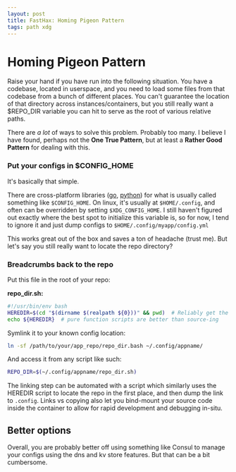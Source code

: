 ```yaml
---
layout: post
title: FastHax: Homing Pigeon Pattern
tags: path xdg
---
```


# Homing Pigeon Pattern
Raise your hand if you have run into the following situation. You have a codebase, 
located in userspace, and you need to load some files from that codebase from a 
bunch of different places. You can't guarantee the location of that directory across
instances/containers, but you still really want a $REPO_DIR variable you can hit to 
serve as the root of various relative paths. 

There are *a lot* of ways to solve this problem. Probably too many. I believe I have 
found, perhaps not the **One True Pattern**, but at least a **Rather Good Pattern** 
for dealing with this.

### Put your configs in $CONFIG_HOME
It's basically that simple. 

There are cross-platform libraries ([go](https://godoc.org/github.com/Wessie/appdirs), 
[python](https://github.com/ActiveState/appdirs)) 
for what is usually called something like `$CONFIG_HOME`.
On linux, it's usually at `$HOME/.config`, and often can be overridden by setting 
`$XDG_CONFIG_HOME`. I still haven't figured out exactly where the best spot to initialize
this variable is, so for now, I tend to ignore it and just dump configs to 
`$HOME/.config/myapp/config.yml`

This works great out of the box and saves a ton of headache (trust me). But let's say
you still really want to locate the repo directory?

### Breadcrumbs back to the repo

Put this file in the root of your repo: 

**repo_dir.sh:**
```bash
#!/usr/bin/env bash
HEREDIR=$(cd "$(dirname $(realpath ${0}))" && pwd)  # Reliably get the filename and dir
echo ${HEREDIR}  # pure function scripts are better than source-ing
```

Symlink it to your known config location: 
```bash
ln -sf /path/to/your/app_repo/repo_dir.bash ~/.config/appname/
```

And access it from any script like such: 
```bash
REPO_DIR=$(~/.config/appname/repo_dir.sh)
```
   
 The linking step can be automated with a script which similarly uses the HEREDIR script to
 locate the repo in the first place, and then dump the link to `.config`. Links vs copying
 also let you bind-mount your source code inside the container to allow for rapid 
 development and debugging in-situ.  
 
## Better options
Overall, you are probably better off using something like Consul to manage your configs 
using the dns and kv store features. But that can be a bit cumbersome.  